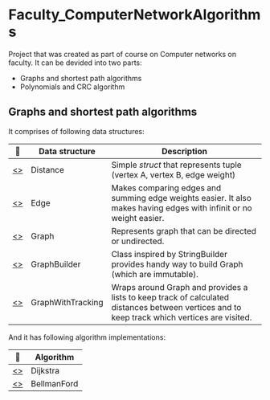 # Faculty_ComputerNetworkAlgorithms
Project that was created as part of course on Computer networks on faculty.
It can be devided into two parts:
* Graphs and shortest path algorithms
* Polynomials and CRC algorithm

## Graphs and shortest path algorithms
It comprises of following data structures:
  
:mag_right: | Data structure | Description
--- | --- | ---
[<>](https://github.com/MiroslavJelaska/Faculty_ComputerNetworkAlgorithms/blob/master/src/ComputerNetwork/ComputerNetwork.Graphs/Distance.cs "Source") | Distance | Simple _struct_ that represents tuple (vertex A, vertex B, edge weight)
[<>](https://github.com/MiroslavJelaska/Faculty_ComputerNetworkAlgorithms/blob/master/src/ComputerNetwork/ComputerNetwork.Graphs/Edge.cs "Source") | Edge | Makes comparing edges and summing edge weights easier. It also makes having edges with infinit or no weight easier.
[<>](https://github.com/MiroslavJelaska/Faculty_ComputerNetworkAlgorithms/blob/master/src/ComputerNetwork/ComputerNetwork.Graphs/Graph.cs "Source") | Graph | Represents graph that can be directed or undirected.
[<>](https://github.com/MiroslavJelaska/Faculty_ComputerNetworkAlgorithms/blob/master/src/ComputerNetwork/ComputerNetwork.Graphs/GraphBuilder.cs "Source") | GraphBuilder | Class inspired by StringBuilder provides handy way to build Graph (which are immutable).
[<>](https://github.com/MiroslavJelaska/Faculty_ComputerNetworkAlgorithms/blob/master/src/ComputerNetwork/ComputerNetwork.Graphs/GraphWithTracking.cs "Source") | GraphWithTracking | Wraps around Graph and provides a lists to keep track of calculated distances between vertices and to keep track which vertices are visited.

  
  
And it has following algorithm implementations:

:mag_right: | Algorithm
--- | ---
[<>](https://github.com/MiroslavJelaska/Faculty_ComputerNetworkAlgorithms/blob/master/src/ComputerNetwork/ComputerNetwork.Graphs/DijkstraAlgorithm.cs "Source") | Dijkstra
[<>](https://github.com/MiroslavJelaska/Faculty_ComputerNetworkAlgorithms/blob/master/src/ComputerNetwork/ComputerNetwork.Graphs/BellmanFordAlgorithm.cs "Source") | BellmanFord
